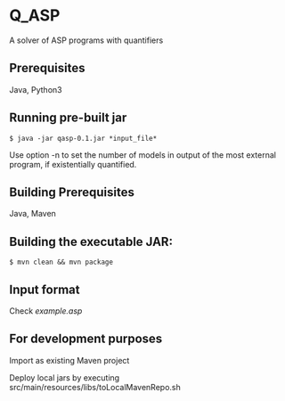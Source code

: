 # Q_ASP
A solver of ASP programs with quantifiers 

## Prerequisites
Java, Python3

## Running pre-built jar

    $ java -jar qasp-0.1.jar *input_file*
Use option -n to set the number of models in output of the most external program, if existentially quantified.

## Building Prerequisites
Java, Maven

## Building the executable JAR:

    $ mvn clean && mvn package

## Input format
    
Check *example.asp*

## For development purposes 

Import as existing Maven project

Deploy local jars by executing src/main/resources/libs/toLocalMavenRepo.sh
